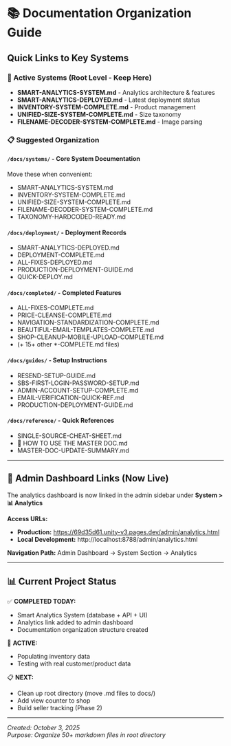 # 📚 Documentation Organization Guide

## Quick Links to Key Systems

### 🎯 Active Systems (Root Level - Keep Here)
- **SMART-ANALYTICS-SYSTEM.md** - Analytics architecture & features
- **SMART-ANALYTICS-DEPLOYED.md** - Latest deployment status
- **INVENTORY-SYSTEM-COMPLETE.md** - Product management
- **UNIFIED-SIZE-SYSTEM-COMPLETE.md** - Size taxonomy
- **FILENAME-DECODER-SYSTEM-COMPLETE.md** - Image parsing

### 📋 Suggested Organization

#### `/docs/systems/` - Core System Documentation
Move these when convenient:
- SMART-ANALYTICS-SYSTEM.md
- INVENTORY-SYSTEM-COMPLETE.md  
- UNIFIED-SIZE-SYSTEM-COMPLETE.md
- FILENAME-DECODER-SYSTEM-COMPLETE.md
- TAXONOMY-HARDCODED-READY.md

#### `/docs/deployment/` - Deployment Records
- SMART-ANALYTICS-DEPLOYED.md
- DEPLOYMENT-COMPLETE.md
- ALL-FIXES-DEPLOYED.md
- PRODUCTION-DEPLOYMENT-GUIDE.md
- QUICK-DEPLOY.md

#### `/docs/completed/` - Completed Features
- ALL-FIXES-COMPLETE.md
- PRICE-CLEANSE-COMPLETE.md
- NAVIGATION-STANDARDIZATION-COMPLETE.md
- BEAUTIFUL-EMAIL-TEMPLATES-COMPLETE.md
- SHOP-CLEANUP-MOBILE-UPLOAD-COMPLETE.md
- (+ 15+ other *-COMPLETE.md files)

#### `/docs/guides/` - Setup Instructions
- RESEND-SETUP-GUIDE.md
- SBS-FIRST-LOGIN-PASSWORD-SETUP.md
- ADMIN-ACCOUNT-SETUP-COMPLETE.md
- EMAIL-VERIFICATION-QUICK-REF.md
- PRODUCTION-DEPLOYMENT-GUIDE.md

#### `/docs/reference/` - Quick References
- SINGLE-SOURCE-CHEAT-SHEET.md
- 📍 HOW TO USE THE MASTER DOC.md
- MASTER-DOC-UPDATE-SUMMARY.md

---

## 🚀 Admin Dashboard Links (Now Live)

The analytics dashboard is now linked in the admin sidebar under **System > 📊 Analytics**

**Access URLs:**
- **Production:** https://69d35d61.unity-v3.pages.dev/admin/analytics.html
- **Local Development:** http://localhost:8788/admin/analytics.html

**Navigation Path:**
Admin Dashboard → System Section → Analytics

---

## 📊 Current Project Status

✅ **COMPLETED TODAY:**
- Smart Analytics System (database + API + UI)
- Analytics link added to admin dashboard
- Documentation organization structure created

🔄 **ACTIVE:**
- Populating inventory data
- Testing with real customer/product data

📋 **NEXT:**
- Clean up root directory (move .md files to docs/)
- Add view counter to shop
- Build seller tracking (Phase 2)

---

*Created: October 3, 2025*  
*Purpose: Organize 50+ markdown files in root directory*
